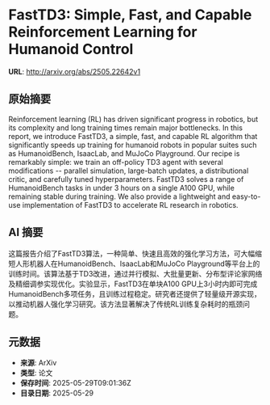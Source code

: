 # FastTD3: Simple, Fast, and Capable Reinforcement Learning for Humanoid Control

**URL**: http://arxiv.org/abs/2505.22642v1

## 原始摘要

Reinforcement learning (RL) has driven significant progress in robotics, but
its complexity and long training times remain major bottlenecks. In this
report, we introduce FastTD3, a simple, fast, and capable RL algorithm that
significantly speeds up training for humanoid robots in popular suites such as
HumanoidBench, IsaacLab, and MuJoCo Playground. Our recipe is remarkably
simple: we train an off-policy TD3 agent with several modifications -- parallel
simulation, large-batch updates, a distributional critic, and carefully tuned
hyperparameters. FastTD3 solves a range of HumanoidBench tasks in under 3 hours
on a single A100 GPU, while remaining stable during training. We also provide a
lightweight and easy-to-use implementation of FastTD3 to accelerate RL research
in robotics.


## AI 摘要

这篇报告介绍了FastTD3算法，一种简单、快速且高效的强化学习方法，可大幅缩短人形机器人在HumanoidBench、IsaacLab和MuJoCo Playground等平台上的训练时间。该算法基于TD3改进，通过并行模拟、大批量更新、分布型评论家网络及精细调参实现优化。实验显示，FastTD3在单块A100 GPU上3小时内即可完成HumanoidBench多项任务，且训练过程稳定。研究者还提供了轻量级开源实现，以推动机器人强化学习研究。该方法显著解决了传统RL训练复杂耗时的瓶颈问题。

## 元数据

- **来源**: ArXiv
- **类型**: 论文
- **保存时间**: 2025-05-29T09:01:36Z
- **目录日期**: 2025-05-29
